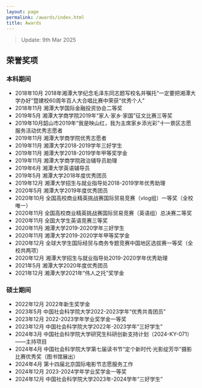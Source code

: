 ```yaml
---
layout: page
permalink: /awards/index.html
title: Awards
---
```


> Update: 9th Mar 2025

## 荣誉奖项
### 本科期间
- 2018年10月 2018年湘潭大学纪念毛泽东同志题写校名并嘱托“一定要把湘潭大学办好”暨建校60周年百人大合唱比赛中荣获“优秀个人” 
- 2018年11月 湘潭大学国际金融投资协会二等奖 
- 2019年5月 湘潭大学商学院2019年“家人·家乡·家国”征文比赛三等奖 
- 2019年10月韶山市2019年“我是映山红，我为主席家乡添光彩”十一景区志愿服务活动优秀志愿者 
- 2019年11月 湘潭大学商学院优秀志愿者 
- 2019年11月 湘潭大学2018-2019学年三好学生 
- 2019年11月 湘潭大学2018-2019学年甲等奖学金 
- 2019年11月 湘潭大学商学院政治辅导员助理 
- 2019年6月 湘潭大学英语辅导员 
- 2019年5月 湘潭大学2018年度优秀团员 
- 2019年12月 湘潭大学招生与就业指导处2018-2019学年优秀助理 
- 2020年5月 湘潭大学2019年度优秀团员 
- 2020年10月 全国高校商业精英挑战赛国际贸易竞赛（vlog组）一等奖（全校唯一）
- 2020年11月 全国高校商业精英挑战赛国际贸易竞赛（英语组）总决赛二等奖
- 2020年11月 全国大学生英语竞赛三等奖 
- 2020年11月 湘潭大学2019-2020学年三好学生 
- 2020年11月 湘潭大学2019-2020学年甲等奖学金 
- 2020年12月 全球大学生国际经贸与商务专题竞赛中国地区选拔赛一等奖（全校共两项） 
- 2020年12月 湘潭大学招生与就业指导处2019-2020学年优秀助理 
- 2021年5月 湘潭大学2020年度优秀团员 
- 2021年12月 湘潭大学2021年“伟人之托”奖学金

### 硕士期间
- 2022年12月 2022年新生奖学金  
- 2023年5月 中国社会科学院大学2022-2023学年“优秀共青团员”
- 2023年12月 2022-2023学年学业奖学金一等奖
- 2023年12月 中国社会科学院大学2022年-2023学年“三好学生”
- 2024年3月 中国社会科学院大学研究生科研创新支持计划（2024-KY-071）——主持项目
- 2024年4月 中国社会科学院大学第七届读书节“定个新时代·光影绽芳华”摄影比赛优秀奖（图书馆展出）
- 2024年4月 第十四届北京国际电影节志愿服务工作
- 2024年12月 2023-2024学年学业奖学金一等奖
- 2024年12月 中国社会科学院大学2023年-2024学年“三好学生”

<br>
